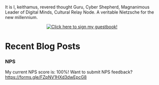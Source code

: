 It is I, keithamus, revered thought Guru, Cyber Shepherd, Magnanimous Leader of Digital Minds, Cultural Relay Node. A veritable Nietzsche for the new millennium.

<p align="center">
  <a href="https://gist.github.com/keithamus/75b2dd45bcb822910f450017b5b69cfa">
    <img src="https://gist.githubusercontent.com/keithamus/75b2dd45bcb822910f450017b5b69cfa/raw/ecb6a3cb4adfd5864993fb34e8c372d04b96cac5/guestbook.gif" alt="Click here to sign my guestbook!">
  </a>
 </p>

# Recent Blog Posts
<!--START_SECTION:feed-->
<!--END_SECTION:feed-->

<h3>NPS</h3>

My current NPS score is: <!--nps-->100<!--/nps-->%! Want to submit NPS feedback? https://forms.gle/FZpNV1HXd3dwEpcG8
